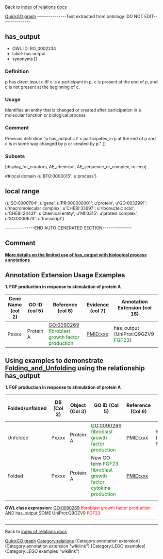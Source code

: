 Back to [index of relations docs](https://github.com/geneontology/annotation_extensions/tree/master/doc)

[QuickGO graph](www.ebi.ac.uk/QuickGO/AnnotationExtensionRelations.html)
---------------Text extracted from ontology: DO NOT EDIT---------------

## has_output
* OWL ID: RO_0002234
* label: has output
* synonyms
[]

### Definition
p has direct input c iff c is a participant in p, c is present at the end of p, and c is not present at the beginning of c.

### Usage
Identifies an entity that is changed or created after participation in a molecular function or biological process

### Comment
Previous definition "p has_output c if c participates_in p at  the end of p and c is in some way changed by p or created by p." []

### Subsets
[display_for_curators, AE_chemical, AE_sequence_or_complex, ro-eco]

##local domain
{u'BFO:0000015': u'process'}

## local range
{u'SO:0000704': u'gene', u'PR:000000001': u'protein', u'GO:0032991': u'macromolecular complex', u'CHEBI:33697': u'ribonucleic acid', u'CHEBI:24431': u'chemical entity', u'MI:0315': u'protein complex', u'SO:0000673': u'transcript'}

---------------END AUTO GENERATED SECTION---------------












Comment
-------

[**More details on the limited use of has\_output with biological process annotations**](http://wiki.geneontology.org/index.php/Annotation_Extension_Relation:has_participant#Comment)

Annotation Extension Usage Examples
-----------------------------------

**1. FGF production in response to stimulation of protein A**

| Gene Name (col 2) | GO ID (col 5) | Reference (col 6)                                                                 | Evidence (col 7) | Annotation Extension (col 16)                                       |
|-------------------|---------------|-----------------------------------------------------------------------------------|------------------|---------------------------------------------------------------------|
| Pxxxx             | Protein A     | <GO:0090269> <span style="color:green">fibroblast growth factor production</span> | <PMID:xxx>       | has\_output (UniProt:Q9GZV9 <span style="color:green">FGF23</span>) |

Using examples to demonstrate [Folding\_and\_Unfolding](Folding_and_Unfolding "wikilink") using the relationship has\_output
----------------------------------------------------------------------------------------------------------------------------

**1. FGF production in response to stimulation of protein A**

| Folded/unfolded | DB (Col 2) | Object (Col 3) | GO ID (Col 5)                                                                                   | Reference (Col 6) | Extension (Col 16)                                                  | Parent terms for new folded GO term                                                   |
|-----------------|------------|----------------|-------------------------------------------------------------------------------------------------|-------------------|---------------------------------------------------------------------|---------------------------------------------------------------------------------------|
| Unfolded        | Pxxxx      | Protein A      | <GO:0090269> <span style="color:green">fibroblast growth factor production</span>               | <PMID:xxx>        | has\_output (UniProt:Q9GZV9 <span style="color:green">FGF23</span>) |                                                                                       |
| Folded          | Pxxxx      | Protein A      | New GO term <span style="color:green">FGF23 fibroblast growth factor cytokine production</span> | <PMID:xxx>        |                                                                     | is\_a <GO:0090269> <span style="color:red">fibroblast growth factor production</span> |
||

**OWL class expression:** <GO:0090269> <span style="color:red">fibroblast growth factor production</span> AND has\_output SOME UniProt:Q9GZV9 <span style="color:red">FGF23</span>

------------------------------------------------------------------------

------------------------------------------------------------------------

Back to [index of relations docs](https://github.com/geneontology/annotation_extensions/tree/master/doc)

[QuickGO graph](www.ebi.ac.uk/QuickGO/AnnotationExtensionRelations.html)
<Category:relations> [Category:annotation extension](Category:annotation extension "wikilink") [Category:LEGO examples](Category:LEGO examples "wikilink")
